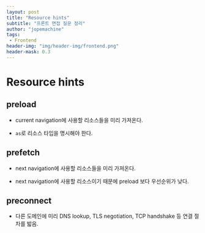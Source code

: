 ```yaml
---
layout: post
title: "Resource hints"
subtitle: "프론트 면접 질문 정리"
author: "jopemachine"
tags: 
 - Frontend
header-img: "img/header-img/frontend.png"
header-mask: 0.3
---
```


# Resource hints

## preload

- current navigation에 사용할 리소스들을 미리 가져온다.

- `as`로 리소스 타입을 명시해야 한다.

## prefetch

- next navigation에 사용할 리소스들을 미리 가져온다.

- next navigation에 사용할 리소스이기 때문에 preload 보다 우선순위가 낮다.

## preconnect

- 다른 도메인에 미리 DNS lookup, TLS negotiation, TCP handshake 등 연결 절차를 밟음.